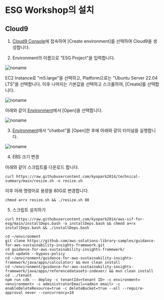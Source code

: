 # ESG Workshop의 설치

## Cloud9

1) [Cloud9 Console](https://ap-northeast-2.console.aws.amazon.com/cloud9control/home?region=ap-northeast-2#/product)에 접속하여 [Create environment]를 선택하여 Cloud9을 생성합니다.

2) Environment의 이름으로 "ESG Project"을 입력합니다.

![noname](https://github.com/kyopark2014/aws-sif-for-esg/assets/52392004/2c45d659-f5aa-40e0-8b60-70246c2d7a05)


EC2 Instance로 "m5.large"을 선택하고, Platform으로는 "Ubuntu Server 22.04 LTS"을 선택합니다. 이후 나머지는 기본값을 선택하고 스크롤하여, [Create]를 선택합니다.

![noname](https://github.com/kyopark2014/aws-sif-for-esg/assets/52392004/1f153467-7c1d-4b4d-ab3b-b5b0f9ff9900)



아래와 같이 [Environment](https://ap-northeast-2.console.aws.amazon.com/cloud9control/home?region=ap-northeast-2#/)에서 [Open]을 선택합니다. 

![noname](https://github.com/kyopark2014/esg-deployment/assets/52392004/44072964-52a6-4c12-a9d4-6a3019b96a90)

3) [Environment](https://ap-northeast-2.console.aws.amazon.com/cloud9control/home?region=ap-northeast-2#/)에서 “chatbot”를 [Open]한 후에 아래와 같이 터미널을 실행합니다.

![noname](https://github.com/kyopark2014/aws-sif-for-esg/assets/52392004/8b084c96-584b-45c6-a1fb-a00af4f832c0)


4) EBS 크기 변경

아래와 같이 스크립트를 다운로드 합니다. 

```text
curl https://raw.githubusercontent.com/kyopark2014/technical-summary/main/resize.sh -o resize.sh
```

이후 아래 명령어로 용량을 80G로 변경합니다.
```text
chmod a+rx resize.sh && ./resize.sh 80
```

5) 스크립트 설치하기

```text
curl https://raw.githubusercontent.com/kyopark2014/aws-sif-for-esg/main/installDeps.bash -o installDeps.bash && chmod a+rx installDeps.bash && ./installDeps.bash
```

```text
cd ~/environment
git clone https://github.com/aws-solutions-library-samples/guidance-for-aws-sustainability-insights-framework.git
cd guidance-for-aws-sustainability-insights-framework/
rush update --bypass-policy
cd ~/environment/guidance-for-aws-sustainability-insights-framework/java/apps/calculator/ && mvn clean install
cd ~/environment/guidance-for-aws-sustainability-insights-framework/java/apps/referencedatasets-indexer/ && mvn clean install
cd ../tenant
npm run cdk -- deploy -c tenantId=<tenant ID> -c environment=<environment> -c administratorEmail=<admin email> -c enableDeleteResource=true -c deleteBucket=true --all --require-approval never --concurrency=10

```

